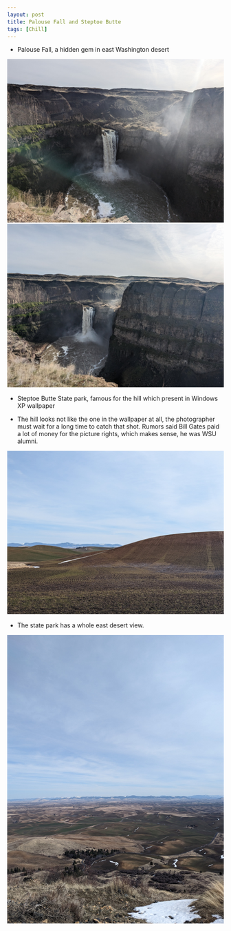 ```yaml
---
layout: post
title: Palouse Fall and Steptoe Butte
tags: [Chill]
---
```


- Palouse Fall, a hidden gem in east Washington desert

<img src="/images/2023-03-18/img1.jpeg" alt="fall" />

<img src="/images/2023-03-18/img2.jpeg" alt="fall" />

- Steptoe Butte State park, famous for the hill which present in Windows XP wallpaper

- The hill looks not like the one in the wallpaper at all, the photographer must wait for a long time to catch that shot. Rumors said Bill Gates paid a lot of money for the picture rights, which makes sense, he was WSU alumni.

<img src="/images/2023-03-18/img3.jpeg" alt="hill" />

- The state park has a whole east desert view.

<img src="/images/2023-03-18/img4.jpeg" alt="view" />
